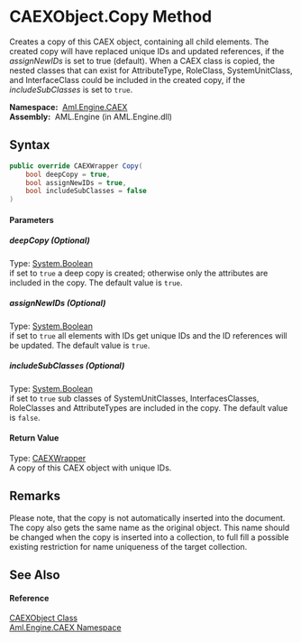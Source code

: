 CAEXObject.Copy Method
======================
Creates a copy of this CAEX object, containing all child elements. The created copy will have replaced unique IDs and updated references, if the *assignNewIDs* is set to true (default). When a CAEX class is copied, the nested classes that can exist for AttributeType, RoleClass, SystemUnitClass, and InterfaceClass could be included in the created copy, if the *includeSubClasses* is set to `true`.

  **Namespace:**  [Aml.Engine.CAEX][1]  
  **Assembly:**  AML.Engine (in AML.Engine.dll)

Syntax
------

```csharp
public override CAEXWrapper Copy(
	bool deepCopy = true,
	bool assignNewIDs = true,
	bool includeSubClasses = false
)
```

#### Parameters

##### *deepCopy* (Optional)
Type: [System.Boolean][2]  
 if set to `true` a deep copy is created; otherwise only the attributes are included in the copy. The default value is `true`.

##### *assignNewIDs* (Optional)
Type: [System.Boolean][2]  
 if set to `true` all elements with IDs get unique IDs and the ID references will be updated. The default value is `true`.

##### *includeSubClasses* (Optional)
Type: [System.Boolean][2]  
 if set to `true` sub classes of SystemUnitClasses, InterfacesClasses, RoleClasses and AttributeTypes are included in the copy. The default value is `false`.

#### Return Value
Type: [CAEXWrapper][3]  
 A copy of this CAEX object with unique IDs. 

Remarks
-------
 Please note, that the copy is not automatically inserted into the document. The copy also gets the same name as the original object. This name should be changed when the copy is inserted into a collection, to full fill a possible existing restriction for name uniqueness of the target collection. 

See Also
--------

#### Reference
[CAEXObject Class][4]  
[Aml.Engine.CAEX Namespace][1]  

[1]: ../README.md
[2]: https://docs.microsoft.com/dotnet/api/system.boolean
[3]: ../CAEXWrapper/README.md
[4]: README.md
[5]: https://www.automationml.org
[6]: ../../icons/logoShade.png